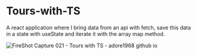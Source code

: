 # Tours-with-TS
A react application where I bring data from an api with fetch, save this data in a state with useState and iterate it with the array map method.

![FireShot Capture 021 - Tours with TS - adore1968 github io](https://github.com/adore1968/Tours-with-TS/assets/101434158/32cd3a3a-65db-45d8-aee8-45f0b5a1d37a)
